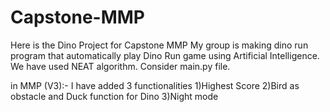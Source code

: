# Capstone-MMP
Here is the Dino Project for Capstone MMP
My group is making dino run program that automatically play Dino Run game using Artificial Intelligence. We have used NEAT algorithm. Consider main.py file.

in MMP (V3):- I have added 3 functionalities 1)Highest Score 2)Bird as obstacle and Duck function for Dino 3)Night mode
